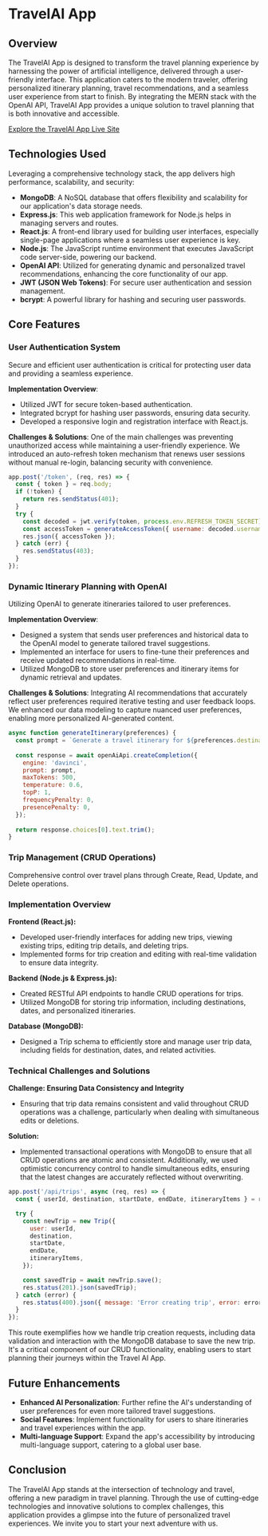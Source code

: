 # TravelAI App

## Overview

The TravelAI App is designed to transform the travel planning experience by harnessing the power of artificial intelligence, delivered through a user-friendly interface. This application caters to the modern traveler, offering personalized itinerary planning, travel recommendations, and a seamless user experience from start to finish. By integrating the MERN stack with the OpenAI API, TravelAI App provides a unique solution to travel planning that is both innovative and accessible.

[Explore the TravelAI App Live Site](#)

## Technologies Used

Leveraging a comprehensive technology stack, the app delivers high performance, scalability, and security:

- **MongoDB**: A NoSQL database that offers flexibility and scalability for our application's data storage needs.
- **Express.js**: This web application framework for Node.js helps in managing servers and routes.
- **React.js**: A front-end library used for building user interfaces, especially single-page applications where a seamless user experience is key.
- **Node.js**: The JavaScript runtime environment that executes JavaScript code server-side, powering our backend.
- **OpenAI API**: Utilized for generating dynamic and personalized travel recommendations, enhancing the core functionality of our app.
- **JWT (JSON Web Tokens)**: For secure user authentication and session management.
- **bcrypt**: A powerful library for hashing and securing user passwords.

## Core Features

### User Authentication System

Secure and efficient user authentication is critical for protecting user data and providing a seamless experience.

**Implementation Overview**:
- Utilized JWT for secure token-based authentication.
- Integrated bcrypt for hashing user passwords, ensuring data security.
- Developed a responsive login and registration interface with React.js.

**Challenges & Solutions**:
One of the main challenges was preventing unauthorized access while maintaining a user-friendly experience. We introduced an auto-refresh token mechanism that renews user sessions without manual re-login, balancing security with convenience.

```javascript
app.post('/token', (req, res) => {
  const { token } = req.body;
  if (!token) {
    return res.sendStatus(401);
  }
  try {
    const decoded = jwt.verify(token, process.env.REFRESH_TOKEN_SECRET);
    const accessToken = generateAccessToken({ username: decoded.username });
    res.json({ accessToken });
  } catch (err) {
    res.sendStatus(403);
  }
});
```

### Dynamic Itinerary Planning with OpenAI

Utilizing OpenAI to generate itineraries tailored to user preferences.

**Implementation Overview**:
- Designed a system that sends user preferences and historical data to the OpenAI model to generate tailored travel suggestions.
- Implemented an interface for users to fine-tune their preferences and receive updated recommendations in real-time.
- Utilized MongoDB to store user preferences and itinerary items for dynamic retrieval and updates.

**Challenges & Solutions**:
Integrating AI recommendations that accurately reflect user preferences required iterative testing and user feedback loops. We enhanced our data modeling to capture nuanced user preferences, enabling more personalized AI-generated content.

```javascript
async function generateItinerary(preferences) {
  const prompt = `Generate a travel itinerary for ${preferences.destination} including activities and dining options for a ${preferences.tripDuration} day trip, focusing on interests in ${preferences.interests.join(', ')}.`;
  
  const response = await openAiApi.createCompletion({
    engine: 'davinci',
    prompt: prompt,
    maxTokens: 500,
    temperature: 0.6,
    topP: 1,
    frequencyPenalty: 0,
    presencePenalty: 0,
  });
  
  return response.choices[0].text.trim();
}
```
### Trip Management (CRUD Operations)

Comprehensive control over travel plans through Create, Read, Update, and Delete operations.

### Implementation Overview

**Frontend (React.js):**
- Developed user-friendly interfaces for adding new trips, viewing existing trips, editing trip details, and deleting trips.
- Implemented forms for trip creation and editing with real-time validation to ensure data integrity.

**Backend (Node.js & Express.js):**
- Created RESTful API endpoints to handle CRUD operations for trips.
- Utilized MongoDB for storing trip information, including destinations, dates, and personalized itineraries.

**Database (MongoDB):**
- Designed a Trip schema to efficiently store and manage user trip data, including fields for destination, dates, and related activities.

### Technical Challenges and Solutions

**Challenge: Ensuring Data Consistency and Integrity**
- Ensuring that trip data remains consistent and valid throughout CRUD operations was a challenge, particularly when dealing with simultaneous edits or deletions.

**Solution:**
- Implemented transactional operations with MongoDB to ensure that all CRUD operations are atomic and consistent. Additionally, we used optimistic concurrency control to handle simultaneous edits, ensuring that the latest changes are accurately reflected without overwriting.

```javascript
app.post('/api/trips', async (req, res) => {
  const { userId, destination, startDate, endDate, itineraryItems } = req.body;

  try {
    const newTrip = new Trip({
      user: userId,
      destination,
      startDate,
      endDate,
      itineraryItems,
    });

    const savedTrip = await newTrip.save();
    res.status(201).json(savedTrip);
  } catch (error) {
    res.status(400).json({ message: 'Error creating trip', error: error.message });
  }
});
```

This route exemplifies how we handle trip creation requests, including data validation and interaction with the MongoDB database to save the new trip. It's a critical component of our CRUD functionality, enabling users to start planning their journeys within the Travel AI App.

## Future Enhancements

- **Enhanced AI Personalization**: Further refine the AI's understanding of user preferences for even more tailored travel suggestions.
- **Social Features**: Implement functionality for users to share itineraries and travel experiences within the app.
- **Multi-language Support**: Expand the app's accessibility by introducing multi-language support, catering to a global user base.

## Conclusion

The TravelAI App stands at the intersection of technology and travel, offering a new paradigm in travel planning. Through the use of cutting-edge technologies and innovative solutions to complex challenges, this application provides a glimpse into the future of personalized travel experiences. We invite you to start your next adventure with us.
